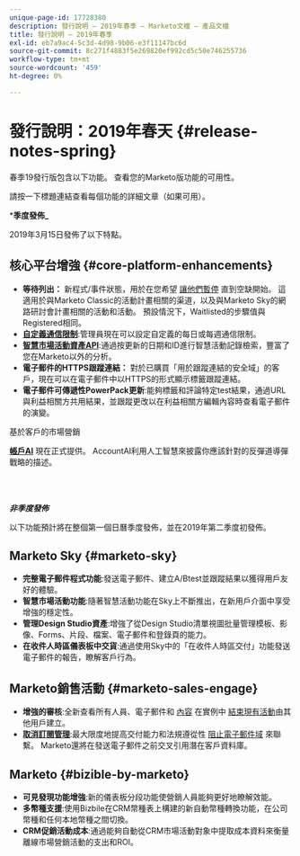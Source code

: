 ```yaml
---
unique-page-id: 17728380
description: 發行說明 — 2019年春季 — Marketo文檔 — 產品文檔
title: 發行說明 — 2019年春季
exl-id: eb7a9ac4-5c3d-4d98-9b06-e3f11147bc6d
source-git-commit: 8c271f4883f5e269820ef992cd5c50e746255736
workflow-type: tm+mt
source-wordcount: '459'
ht-degree: 0%

---
```


# 發行說明：2019年春天 {#release-notes-spring}

春季19發行版包含以下功能。 查看您的Marketo版功能的可用性。

請按一下標題連結查看每個功能的詳細文章（如果可用）。

***季度發佈_**

2019年3月15日發佈了以下特點。

## 核心平台增強 {#core-platform-enhancements}

* **等待列出：** 新程式/事件狀態，用於在您希望 [讓他們暫停](/help/marketo/product-docs/core-marketo-concepts/smart-campaigns/program-flow-actions/change-program-status.md) 直到空缺開始。 這適用於與Marketo Classic的活動計畫相關的渠道，以及與Marketo Sky的網路研討會計畫相關的活動和活動。 預設情況下，Waitlisted的步驟值與Registered相同。
* **[自定義通信限制](/help/marketo/product-docs/administration/email-setup/enable-communication-limits.md)**:管理員現在可以設定自定義的每日或每週通信限制。
* **[智慧市場活動資產API](https://developers.marketo.com/rest-api/assets/campaigns/)**:通過按更新的日期和ID進行智慧活動記錄檢索，豐富了您在Marketo以外的分析。
* **電子郵件的HTTPS跟蹤連結：** 對於已購買「用於跟蹤連結的安全域」的客戶，現在可以在電子郵件中以HTTPS的形式顯示標籤跟蹤連結。
* **電子郵件可傳遞性PowerPack更新**:能夠標籤和評論特定test結果，通過URL與利益相關方共用結果，並跟蹤更改以在利益相關方編輯內容時查看電子郵件的演變。

基於客戶的市場營銷

**[帳戶AI](/help/marketo/product-docs/target-account-management/account-profiling/account-profiling-ranking-and-tuning.md)** 現在正式提供。 AccountAI利用人工智慧來披露你應該針對的反彈道導彈戰略的描述。

<br> 

**_非季度發佈_**

以下功能預計將在整個第一個日曆季度發佈，並在2019年第二季度初發佈。

## Marketo Sky {#marketo-sky}

* **完整電子郵件程式功能**:發送電子郵件、建立A/Btest並跟蹤結果以獲得用戶友好的體驗。
* **智慧市場活動功能**:隨著智慧活動功能在Sky上不斷推出，在新用戶介面中享受增強的穩定性。
* **管理Design Studio資產**:增強了從Design Studio清單視圖批量管理模板、影像、Forms、片段、檔案、電子郵件和登錄頁的能力。
* **在收件人時區儀表板中交貨**:通過使用Sky中的「在收件人時區交付」功能發送電子郵件的報告，瞭解客戶行為。

## Marketo銷售活動 {#marketo-sales-engage}

* **增強的審核**:全新查看所有人員、電子郵件和 [內容](/help/marketo/product-docs/marketo-sales-connect/templates/view-template-list-as-another-user.md) 在實例中 [結束現有活動](/help/marketo/product-docs/marketo-sales-connect/campaigns/view-campaigns-list-as-another-user.md)由其他用戶建立。
* **[取消訂閱管理](/help/marketo/product-docs/marketo-sales-connect/email/unsubscribes/marketo-unsubscribe-check.md)**:最大限度地提高交付能力和法規遵從性 [阻止電子郵件域](/help/marketo/product-docs/marketo-sales-connect/admin/blocked-domains.md) 來聯繫。 Marketo還將在發送電子郵件之前交叉引用潛在客戶資料庫。

## Marketo {#bizible-by-marketo}

* **可見發現功能增強**:新的儀表板分段功能使營銷人員能夠更好地瞭解效能。
* **多幣種支援**:使用Bizbile在CRM幣種表上構建的新自動幣種轉換功能，在公司幣種和任何本地幣種之間切換。
* **CRM促銷活動成本**:通過能夠自動從CRM市場活動對象中提取成本資料來衡量離線市場營銷活動的支出和ROI。
